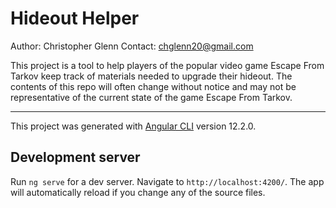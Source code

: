 # Hideout Helper

Author: Christopher Glenn
Contact: chglenn20@gmail.com

This project is a tool to help players of the popular video game Escape From Tarkov keep track of materials needed to upgrade their hideout. 
The contents of this repo will often change without notice and may not be representative of the current state of the game Escape From Tarkov. 

---

This project was generated with [Angular CLI](https://github.com/angular/angular-cli) version 12.2.0.

## Development server

Run `ng serve` for a dev server. Navigate to `http://localhost:4200/`. The app will automatically reload if you change any of the source files.
